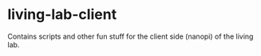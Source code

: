# living-lab-client
Contains scripts and other fun stuff for the client side (nanopi) of the living lab.
